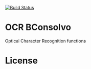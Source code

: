 

[![Build Status](https://travis-ci.org/bconsolvo/ocr_bconsolvo.png)](https://travis-ci.org/bconsolvo/ocr_bconsolvo)


# OCR BConsolvo
Optical Character Recognition functions

# License
